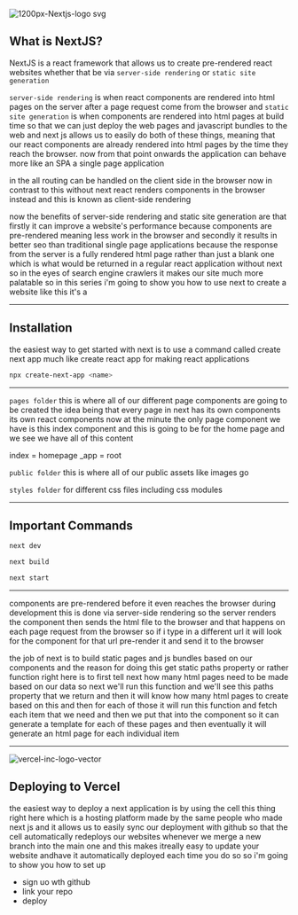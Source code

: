 ![1200px-Nextjs-logo svg](https://user-images.githubusercontent.com/55017307/135534142-d6769604-e601-46b2-939d-0cec6abdae19.png)

## What is NextJS?

NextJS is a react framework that allows us to create pre-rendered react websites whether that be via `server-side rendering` or `static site generation`

`server-side rendering` is when react components are rendered into html pages on the server after a page request come from the browser and `static site generation` is when components are rendered into html pages at build time so that we can just deploy the web pages and javascript bundles to the web and next js allows us to easily do both of these things, meaning that our react components are already rendered into html pages by the time they reach the browser. now from that point onwards the application can behave more like an SPA a single page application

in the all routing can be handled on the client side in the browser now in contrast to this without next react renders components in the browser instead and this is known as client-side rendering

now the benefits of server-side rendering and static site generation are that firstly it can improve a website's performance because components are pre-rendered meaning less work in the browser and secondly it results in better seo than traditional single page applications because the response from the server is a fully rendered html page rather than just a blank one which is what would be returned in a regular react application without next so in the eyes of search engine crawlers it makes our site much more palatable so in this series i'm going to show you how to use next to create a website like this it's a

---

## Installation

the easiest way to get started with next is to use a command called create next app much like create react app for making react applications

```bash
npx create-next-app <name>
```


---

`pages folder` this is where all of our different page components are going to be created the idea being that every page in next has its own components its own react components now at the minute the only page component we have is this index component and this is going to be for the home page and we see we have all of this content

index = homepage
_app = root


`public folder` this is where all of our public assets like images go

`styles folder` for different css files including css modules 

---

## Important Commands

``` bash
next dev

next build

next start
```
---

components are pre-rendered before it even reaches the browser during development this is done via server-side rendering so the server renders the component then sends the html file to the browser and that happens on each page request from the browser so if i type in a different url it will look for the component for that url pre-render it and send it to the browser

the job of next is to build static pages and js bundles based on our components and the reason for doing this get static paths property or rather function right here is to first tell next how many html pages need to be made based on our data so next we'll run this function and we'll see this paths property that we return and then it will know how many html pages to create based on this and then for each of those it will run this function and fetch each item that we need and then we put that into the component so it can generate a template for each of these pages and then eventually it will generate an html page for each individual item

---

![vercel-inc-logo-vector](https://user-images.githubusercontent.com/55017307/135534140-4554ea43-1947-4d37-9d4d-eb5c45cd95ba.png)

## Deploying to Vercel

the easiest way to deploy a next application is by using the cell this thing right here which is a hosting platform made by the same people who made next js and it allows us to easily sync our deployment with github so that the cell automatically redeploys our websites whenever we merge a new branch into the main one and this makes itreally easy to update your website andhave it automatically deployed each time you do so so i'm going to show you how to set up

- sign uo wth github
- link your repo
- deploy




